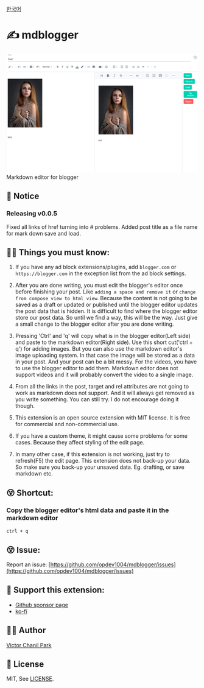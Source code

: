 [한국어](./docs/ko)

# ✍ mdblogger

![mdblogger Image](./assets/mdbloggerscshot_00.jpg)
Markdown editor for blogger

## 📢 Notice

### Releasing v0.0.5

Fixed all links of href turning into # problems. Added post title as a file name for mark down save and load.

## 👨‍🏫 Things you must know:

1. If you have any ad block extensions/plugins, add `blogger.com` or `https://blogger.com` in the exception list from the ad block settings.

2. After you are done writing, you must edit the blogger's editor once before finishing your post. Like `adding a space and remove it` or `change from compose view to html view`. Because the content is not going to be saved as a draft or updated or published until the blogger editor updates the post data that is hidden. It is difficult to find where the blogger editor store our post data. So until we find a way, this will be the way. Just give a small change to the blogger editor after you are done writing.

3. Pressing 'Ctrl' and 'q' will copy what is in the blogger editor(Left side) and paste to the markdown editor(Right side). Use this short cut('ctrl + q') for adding images. But you can also use the markdown editor's image uploading system. In that case the image will be stored as a data in your post. And your post can be a bit messy. For the videos, you have to use the blogger editor to add them. Markdown editor does not support videos and it will probably convert the video to a single image.

4. From all the links in the post, target and rel attributes are not going to work as markdown does not support. And it will always get removed as you write something. You can still try. I do not encourage doing it though.

5. This extension is an open source extension with MIT license. It is free for commercial and non-commercial use.

6. If you have a custom theme, it might cause some problems for some cases. Because they affect styling of the edit page.

7. In many other case, if this extension is not working, just try to refresh(F5) the edit page. This extension does not back-up your data. So make sure you back-up your unsaved data. Eg. drafting, or save markdown etc.

## 😵 Shortcut:

### Copy the blogger editor's html data and paste it in the markdown editor

```
ctrl + q
```

## 😵 Issue:

Report an issue: [https://github.com/opdev1004/mdblogger/issues](https://github.com/opdev1004/mdblogger/issues)

## 💪 Support this extension:

- [Github sponsor page](https://github.com/sponsors/opdev1004)
- [ko-fi](https://ko-fi.com/opdev1004)

## 👨‍💻 Author

[Victor Chanil Park](https://github.com/opdev1004)

## 💯 License

MIT, See [LICENSE](./LICENSE).
